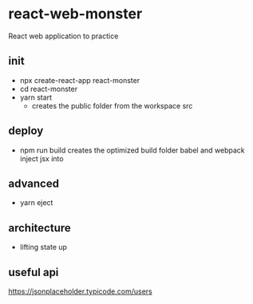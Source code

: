 # react-web-monster
React web application to practice

## init
- npx create-react-app react-monster
- cd react-monster
- yarn start
  - creates the public folder from the workspace src

## deploy
- npm run build
creates the optimized build folder
babel and webpack
inject jsx <app> into <div id=root>

## advanced
- yarn eject

## architecture
- lifting state up

## useful api
https://jsonplaceholder.typicode.com/users
